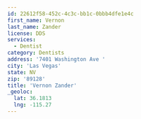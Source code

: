 ```yaml
---
id: 22612f58-452c-4c3c-bb1c-0bbb4dfe1e4c
first_name: Vernon
last_name: Zander
license: DDS
services:
  - Dentist
category: Dentists
address: '7401 Washington Ave '
city: 'Las Vegas'
state: NV
zip: '89128'
title: 'Vernon Zander'
_geoloc:
  lat: 36.1813
  lng: -115.27
---
```


